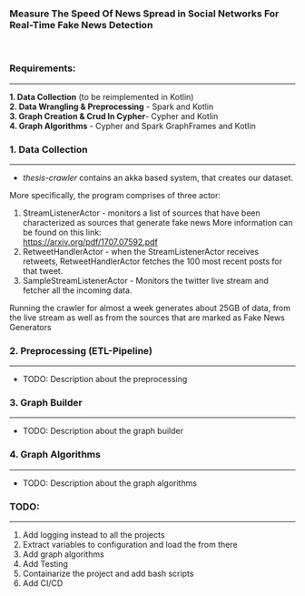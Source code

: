### Measure The Speed Of News Spread in Social Networks For Real-Time Fake News Detection
<br>

### Requirements:
-----------------
**1. Data Collection** (to be reimplemented in Kotlin)                   
**2. Data Wrangling & Preprocessing** - Spark and Kotlin      
**3. Graph Creation & Crud In Cypher**- Cypher and Kotlin  
**4. Graph Algorithms**               - Cypher and Spark GraphFrames and Kotlin 

### 1. Data Collection
----------------------
- *thesis-crawler* contains an akka based system, that creates our dataset.

More specifically, the program comprises of three actor: <br>
1. StreamListenerActor - monitors a list of sources that have been characterized as sources that generate fake news
More information can be found on this link: <br>https://arxiv.org/pdf/1707.07592.pdf
2. RetweetHandlerActor - when the StreamListenerActor receives retweets, RetweetHandlerActor fetches the 100 most recent posts for that tweet.
3. SampleStreamListenerActor - Monitors the twitter live stream and fetcher all the incoming data.

Running the crawler for almost a week generates about 25GB of data, from the live stream as well as from the sources that are marked as Fake News Generators
### 2. Preprocessing (ETL-Pipeline)
----------------------------------
* TODO: Description about the preprocessing


### 3. Graph Builder
--------------------
* TODO: Description about the graph builder


### 4. Graph Algorithms
-----------------------   
* TODO: Description about the graph algorithms

### TODO:
---------
1. Add logging instead to all the projects
2. Extract variables to configuration and load the from there
3. Add graph algorithms
4. Add Testing
5. Containarize the project and add bash scripts
6. Add CI/CD